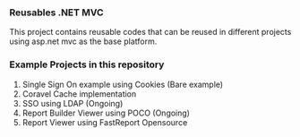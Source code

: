 ### Reusables .NET MVC

This project contains reusable codes that can be reused in different projects using asp.net mvc as the base platform.
   
### Example Projects in this repository 
1. Single Sign On example using Cookies (Bare example)
2. Coravel Cache implementation
3. SSO using LDAP (Ongoing)
4. Report Builder Viewer using POCO (Ongoing)
5. Report Viewer using FastReport Opensource

 
  
